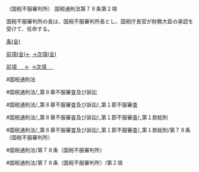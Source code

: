 （国税不服審判所）
国税通則法第７８条第２項

国税不服審判所の長は、国税不服審判所長とし、国税庁長官が財務大臣の承認を受けて、任命する。

[条(全)](国税通則法＿＿＿＿＿第７８条_.md)

[前項(全)←](国税通則法＿＿＿＿＿第７８条第１項_.md)    [→次項(全)](国税通則法＿＿＿＿＿第７８条第３項_.md)

[前項 　 ←](国税通則法＿＿＿＿＿第７８条第１項.md)    [→次項 　 ](国税通則法＿＿＿＿＿第７８条第３項.md)



#国税通則法

#国税通則法/_第８章不服審査及び訴訟

#国税通則法/_第８章不服審査及び訴訟/_第１節不服審査

#国税通則法/_第８章不服審査及び訴訟/_第１節不服審査/_第１款総則

#国税通則法/_第８章不服審査及び訴訟/_第１節不服審査/_第１款総則/第７８条（国税不服審判所）

#国税通則法/第７８条（国税不服審判所）

#国税通則法/第７８条（国税不服審判所）/第２項

